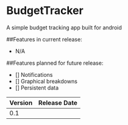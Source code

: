 # BudgetTracker
A simple budget tracking app built for android

##Features in current release:
  * N/A

##Features planned for future release:
- [] Notifications
- [] Graphical breakdowns
- [] Persistent data

Version | Release Date
------------ | -------------
0.1 | 
